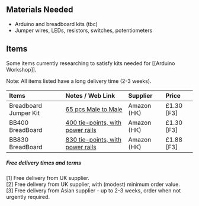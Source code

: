 
## Materials Needed

* Arduino and breadboard kits (tbc)
* Jumper wires, LEDs, resistors, switches, potentiometers

## Items

Some items currently researching to satisfy kits needed for [[Arduino Workshop]].

Note: All items listed have a long delivery time (2-3 weeks).

Items | Notes / Web Link | Supplier | Price
:--- | :---------- | :------ | :--------
Breadboard Jumper Kit | [65 pcs Male to Male][M2MJ] | Amazon (HK) | £1.30 [F3]
BB400 BreadBoard | [400 tie-points, with power rails][BB400] | Amazon (HK) | £1.30 [F3]
BB830 BreadBoard | [830 tie-points, with power rails][BB830] | Amazon (HK) | £1.88 [F3]

[BB400]: http://www.amazon.co.uk/gp/product/B0040Z1ERO/ref=oh_aui_detailpage_o00_s00?ie=UTF8&psc=1
[BB830]: http://www.amazon.co.uk/gp/product/B009P04XWW/ref=oh_aui_detailpage_o03_s00?ie=UTF8&psc=1

[M2MJ]: http://www.amazon.co.uk/gp/product/B00LHL2FAE/ref=oh_aui_detailpage_o00_s00?ie=UTF8&psc=1
[BBJK]: http://www.bitsbox.co.uk/index.php?main_page=product_info&cPath=225_233&products_id=1746

##### Free delivery times and terms

[1] Free delivery from UK supplier.  
[2] Free delivery from UK supplier, with (modest) minimum order value.  
[3] Free delivery from Asian supplier - up to 2-3 weeks, order when not urgently required.
